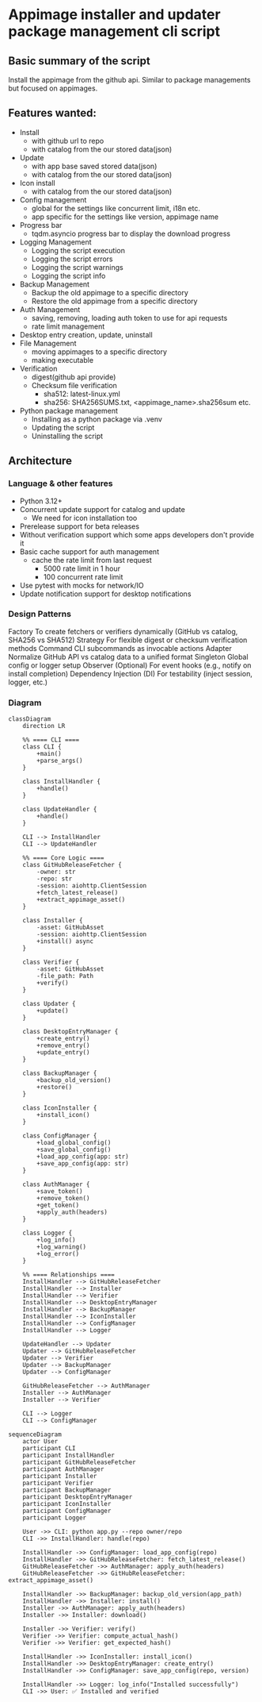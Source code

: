 # Appimage installer and updater package management cli script

## Basic summary of the script

Install the appimage from the github api. Similar to package managements
but focused on appimages.

## Features wanted:

- Install
    - with github url to repo
    - with catalog from the our stored data(json)
- Update
    - with app base saved stored data(json)
    - with catalog from the our stored data(json)
- Icon install
    - with catalog from the our stored data(json)
- Config management
    - global for the settings like concurrent limit, i18n etc.
    - app specific for the settings like version, appimage name
- Progress bar
    - tqdm.asyncio progress bar to display the download progress
- Logging Management
    - Logging the script execution
    - Logging the script errors
    - Logging the script warnings
    - Logging the script info
- Backup Management
    - Backup the old appimage to a specific directory
    - Restore the old appimage from a specific directory
- Auth Management
    - saving, removing, loading auth token to use for api requests
    - rate limit management
- Desktop entry creation, update, uninstall
- File Management
    - moving appimages to a specific directory
    - making executable
- Verification
    - digest(github api provide)
    - Checksum file verification
        - sha512: latest-linux.yml
        - sha256: SHA256SUMS.txt, <appimage_name>.sha256sum etc.
- Python package management
    - Installing as a python package via .venv
    - Updating the script
    - Uninstalling the script

## Architecture

### Language & other features

- Python 3.12+
- Concurrent update support for catalog and update
    - We need for icon installation too
- Prerelease support for beta releases
- Without verification support which some apps developers don't provide it
- Basic cache support for auth management
    - cache the rate limit from last request
        - 5000 rate limit in 1 hour
        - 100 concurrent rate limit
- Use pytest with mocks for network/IO
- Update notification support for desktop notifications

### Design Patterns

Factory To create fetchers or verifiers dynamically (GitHub vs catalog, SHA256 vs SHA512)
Strategy For flexible digest or checksum verification methods
Command CLI subcommands as invocable actions
Adapter Normalize GitHub API vs catalog data to a unified format
Singleton Global config or logger setup
Observer (Optional) For event hooks (e.g., notify on install completion)
Dependency Injection (DI) For testability (inject session, logger, etc.)

### Diagram

```mermaid
classDiagram
    direction LR

    %% ==== CLI ====
    class CLI {
        +main()
        +parse_args()
    }

    class InstallHandler {
        +handle()
    }

    class UpdateHandler {
        +handle()
    }

    CLI --> InstallHandler
    CLI --> UpdateHandler

    %% ==== Core Logic ====
    class GitHubReleaseFetcher {
        -owner: str
        -repo: str
        -session: aiohttp.ClientSession
        +fetch_latest_release()
        +extract_appimage_asset()
    }

    class Installer {
        -asset: GitHubAsset
        -session: aiohttp.ClientSession
        +install() async
    }

    class Verifier {
        -asset: GitHubAsset
        -file_path: Path
        +verify()
    }

    class Updater {
        +update()
    }

    class DesktopEntryManager {
        +create_entry()
        +remove_entry()
        +update_entry()
    }

    class BackupManager {
        +backup_old_version()
        +restore()
    }

    class IconInstaller {
        +install_icon()
    }

    class ConfigManager {
        +load_global_config()
        +save_global_config()
        +load_app_config(app: str)
        +save_app_config(app: str)
    }

    class AuthManager {
        +save_token()
        +remove_token()
        +get_token()
        +apply_auth(headers)
    }

    class Logger {
        +log_info()
        +log_warning()
        +log_error()
    }

    %% ==== Relationships ====
    InstallHandler --> GitHubReleaseFetcher
    InstallHandler --> Installer
    InstallHandler --> Verifier
    InstallHandler --> DesktopEntryManager
    InstallHandler --> BackupManager
    InstallHandler --> IconInstaller
    InstallHandler --> ConfigManager
    InstallHandler --> Logger

    UpdateHandler --> Updater
    Updater --> GitHubReleaseFetcher
    Updater --> Verifier
    Updater --> BackupManager
    Updater --> ConfigManager

    GitHubReleaseFetcher --> AuthManager
    Installer --> AuthManager
    Installer --> Verifier

    CLI --> Logger
    CLI --> ConfigManager
```

```mermaid
sequenceDiagram
    actor User
    participant CLI
    participant InstallHandler
    participant GitHubReleaseFetcher
    participant AuthManager
    participant Installer
    participant Verifier
    participant BackupManager
    participant DesktopEntryManager
    participant IconInstaller
    participant ConfigManager
    participant Logger

    User ->> CLI: python app.py --repo owner/repo
    CLI ->> InstallHandler: handle(repo)

    InstallHandler ->> ConfigManager: load_app_config(repo)
    InstallHandler ->> GitHubReleaseFetcher: fetch_latest_release()
    GitHubReleaseFetcher ->> AuthManager: apply_auth(headers)
    GitHubReleaseFetcher ->> GitHubReleaseFetcher: extract_appimage_asset()

    InstallHandler ->> BackupManager: backup_old_version(app_path)
    InstallHandler ->> Installer: install()
    Installer ->> AuthManager: apply_auth(headers)
    Installer ->> Installer: download()

    Installer ->> Verifier: verify()
    Verifier ->> Verifier: compute_actual_hash()
    Verifier ->> Verifier: get_expected_hash()

    InstallHandler ->> IconInstaller: install_icon()
    InstallHandler ->> DesktopEntryManager: create_entry()
    InstallHandler ->> ConfigManager: save_app_config(repo, version)

    InstallHandler ->> Logger: log_info("Installed successfully")
    CLI ->> User: ✅ Installed and verified
```
